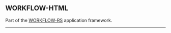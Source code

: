 ## WORKFLOW-HTML

Part of the [WORKFLOW-RS](https://github.com/workflow-rs) application framework.

***

